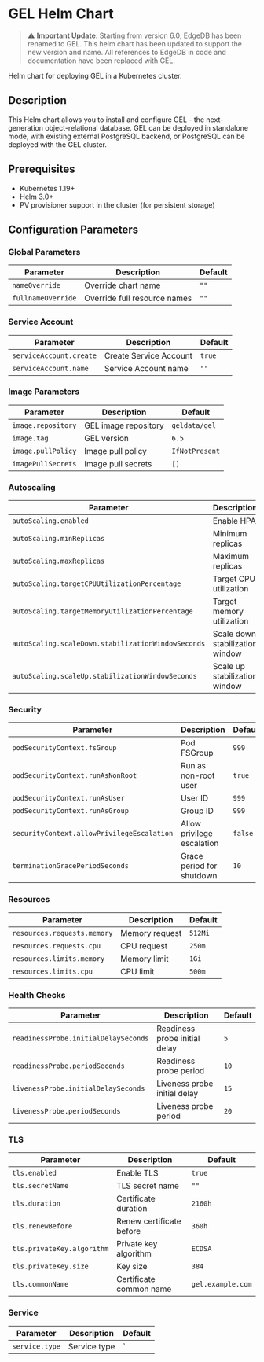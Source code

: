 # GEL Helm Chart

> ⚠️ **Important Update**: Starting from version 6.0, EdgeDB has been renamed to GEL. This helm chart has been updated to support the new version and name. All references to EdgeDB in code and documentation have been replaced with GEL.

Helm chart for deploying GEL in a Kubernetes cluster.

## Description

This Helm chart allows you to install and configure GEL - the next-generation object-relational database. GEL can be deployed in standalone mode, with existing external PostgreSQL backend, or PostgreSQL can be deployed with the GEL cluster.

## Prerequisites

- Kubernetes 1.19+
- Helm 3.0+
- PV provisioner support in the cluster (for persistent storage)

## Configuration Parameters

### Global Parameters

| Parameter | Description | Default |
|-----------|-------------|---------|
| `nameOverride` | Override chart name | `""` |
| `fullnameOverride` | Override full resource names | `""` |

### Service Account

| Parameter | Description | Default |
|-----------|-------------|---------|
| `serviceAccount.create` | Create Service Account | `true` |
| `serviceAccount.name` | Service Account name | `""` |

### Image Parameters

| Parameter | Description | Default |
|-----------|-------------|---------|
| `image.repository` | GEL image repository | `geldata/gel` |
| `image.tag` | GEL version | `6.5` |
| `image.pullPolicy` | Image pull policy | `IfNotPresent` |
| `imagePullSecrets` | Image pull secrets | `[]` |

### Autoscaling

| Parameter | Description | Default |
|-----------|-------------|---------|
| `autoScaling.enabled` | Enable HPA | `false` |
| `autoScaling.minReplicas` | Minimum replicas | `1` |
| `autoScaling.maxReplicas` | Maximum replicas | `10` |
| `autoScaling.targetCPUUtilizationPercentage` | Target CPU utilization | `80` |
| `autoScaling.targetMemoryUtilizationPercentage` | Target memory utilization | `80` |
| `autoScaling.scaleDown.stabilizationWindowSeconds` | Scale down stabilization window | `300` |
| `autoScaling.scaleUp.stabilizationWindowSeconds` | Scale up stabilization window | `0` |

### Security

| Parameter | Description | Default |
|-----------|-------------|---------|
| `podSecurityContext.fsGroup` | Pod FSGroup | `999` |
| `podSecurityContext.runAsNonRoot` | Run as non-root user | `true` |
| `podSecurityContext.runAsUser` | User ID | `999` |
| `podSecurityContext.runAsGroup` | Group ID | `999` |
| `securityContext.allowPrivilegeEscalation` | Allow privilege escalation | `false` |
| `terminationGracePeriodSeconds` | Grace period for shutdown | `10` |

### Resources

| Parameter | Description | Default |
|-----------|-------------|---------|
| `resources.requests.memory` | Memory request | `512Mi` |
| `resources.requests.cpu` | CPU request | `250m` |
| `resources.limits.memory` | Memory limit | `1Gi` |
| `resources.limits.cpu` | CPU limit | `500m` |

### Health Checks

| Parameter | Description | Default |
|-----------|-------------|---------|
| `readinessProbe.initialDelaySeconds` | Readiness probe initial delay | `5` |
| `readinessProbe.periodSeconds` | Readiness probe period | `10` |
| `livenessProbe.initialDelaySeconds` | Liveness probe initial delay | `15` |
| `livenessProbe.periodSeconds` | Liveness probe period | `20` |

### TLS

| Parameter | Description | Default |
|-----------|-------------|---------|
| `tls.enabled` | Enable TLS | `true` |
| `tls.secretName` | TLS secret name | `""` |
| `tls.duration` | Certificate duration | `2160h` |
| `tls.renewBefore` | Renew certificate before | `360h` |
| `tls.privateKey.algorithm` | Private key algorithm | `ECDSA` |
| `tls.privateKey.size` | Key size | `384` |
| `tls.commonName` | Certificate common name | `gel.example.com` |

### Service

| Parameter | Description | Default |
|-----------|-------------|---------|
| `service.type` | Service type | `